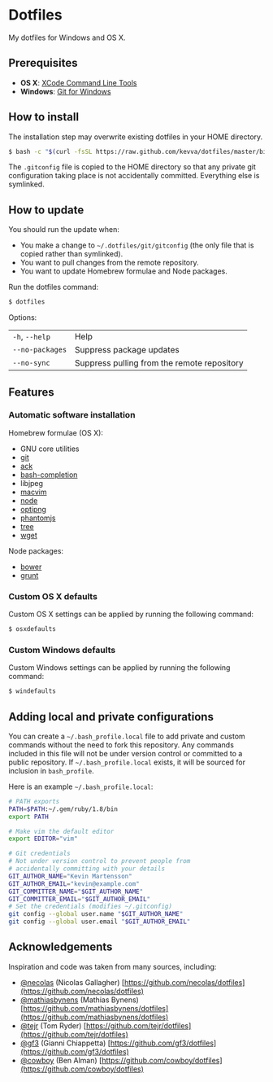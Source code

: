 # Dotfiles

My dotfiles for Windows and OS X.

## Prerequisites

* **OS X**: [XCode Command Line Tools](https://developer.apple.com/downloads)
* **Windows**: [Git for Windows](http://msysgit.github.com/)

## How to install

The installation step may overwrite existing dotfiles in your HOME directory.

```bash
$ bash -c "$(curl -fsSL https://raw.github.com/kevva/dotfiles/master/bin/dotfiles)"
```

The `.gitconfig` file is copied to the HOME directory so that any private git
configuration taking place is not accidentally committed. Everything else is
symlinked.

## How to update

You should run the update when:

* You make a change to `~/.dotfiles/git/gitconfig` (the only file that is
  copied rather than symlinked).
* You want to pull changes from the remote repository.
* You want to update Homebrew formulae and Node packages.

Run the dotfiles command:

```bash
$ dotfiles
```

Options:

<table>
  <tr>
    <td><code>-h</code>, <code>--help</code></td>
    <td>Help</td>
  </tr>
  <tr>
    <td><code>--no-packages</code></td>
    <td>Suppress package updates</td>
  </tr>
  <tr>
    <td><code>--no-sync</code></td>
    <td>Suppress pulling from the remote repository</td>
  </tr>
</table>

## Features

### Automatic software installation

Homebrew formulae (OS X):

* GNU core utilities
* [git](http://git-scm.com/)
* [ack](http://betterthangrep.com/)
* [bash-completion](http://bash-completion.alioth.debian.org/)
* libjpeg
* [macvim](http://code.google.com/p/macvim/)
* [node](http://nodejs.org/)
* [optipng](http://optipng.sourceforge.net/)
* [phantomjs](http://phantomjs.org/)
* [tree](http://mama.indstate.edu/users/ice/tree/)
* [wget](http://www.gnu.org/software/wget/)

Node packages:

* [bower](http://twitter.github.com/bower/)
* [grunt](http://gruntjs.com/)

### Custom OS X defaults

Custom OS X settings can be applied by running the following command:

```bash
$ osxdefaults
```

### Custom Windows defaults

Custom Windows settings can be applied by running the following command:

```bash
$ windefaults
```

## Adding local and private configurations

You can create a `~/.bash_profile.local` file to add private and custom
commands without the need to fork this repository. Any commands included in
this file will not be under version control or committed to a public
repository. If `~/.bash_profile.local` exists, it will be sourced for
inclusion in `bash_profile`.

Here is an example `~/.bash_profile.local`:

```bash
# PATH exports
PATH=$PATH:~/.gem/ruby/1.8/bin
export PATH

# Make vim the default editor
export EDITOR="vim"

# Git credentials
# Not under version control to prevent people from
# accidentally committing with your details
GIT_AUTHOR_NAME="Kevin Martensson"
GIT_AUTHOR_EMAIL="kevin@example.com"
GIT_COMMITTER_NAME="$GIT_AUTHOR_NAME"
GIT_COMMITTER_EMAIL="$GIT_AUTHOR_EMAIL"
# Set the credentials (modifies ~/.gitconfig)
git config --global user.name "$GIT_AUTHOR_NAME"
git config --global user.email "$GIT_AUTHOR_EMAIL"
```

## Acknowledgements

Inspiration and code was taken from many sources, including:

* [@necolas](https://github.com/necolas) (Nicolas Gallagher)
  [https://github.com/necolas/dotfiles](https://github.com/necolas/dotfiles)
* [@mathiasbynens](https://github.com/mathiasbynens) (Mathias Bynens)
  [https://github.com/mathiasbynens/dotfiles](https://github.com/mathiasbynens/dotfiles)
* [@tejr](https://github.com/tejr) (Tom Ryder)
  [https://github.com/tejr/dotfiles](https://github.com/tejr/dotfiles)
* [@gf3](https://github.com/gf3) (Gianni Chiappetta)
  [https://github.com/gf3/dotfiles](https://github.com/gf3/dotfiles)
* [@cowboy](https://github.com/cowboy) (Ben Alman)
  [https://github.com/cowboy/dotfiles](https://github.com/cowboy/dotfiles)

